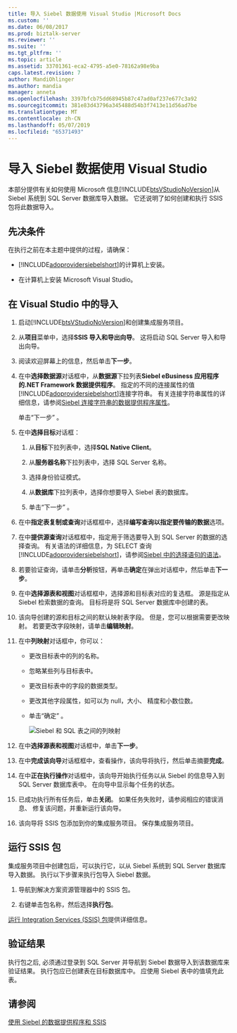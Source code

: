 ```yaml
---
title: 导入 Siebel 数据使用 Visual Studio |Microsoft Docs
ms.custom: ''
ms.date: 06/08/2017
ms.prod: biztalk-server
ms.reviewer: ''
ms.suite: ''
ms.tgt_pltfrm: ''
ms.topic: article
ms.assetid: 33701361-eca2-4795-a5e0-78162a98e9ba
caps.latest.revision: 7
author: MandiOhlinger
ms.author: mandia
manager: anneta
ms.openlocfilehash: 3397bfcb75dd68945b87c47ad0af237e677c3a92
ms.sourcegitcommit: 381e83d43796a345488d54b3f7413e11d56ad7be
ms.translationtype: MT
ms.contentlocale: zh-CN
ms.lasthandoff: 05/07/2019
ms.locfileid: "65371493"
---
```

# <a name="import-siebel-data-using-visual-studio"></a>导入 Siebel 数据使用 Visual Studio
本部分提供有关如何使用 Microsoft 信息[!INCLUDE[btsVStudioNoVersion](../../includes/btsvstudionoversion-md.md)]从 Siebel 系统到 SQL Server 数据库导入数据。 它还说明了如何创建和执行 SSIS 包将此数据导入。  
  
## <a name="prerequisites"></a>先决条件  
 在执行之前在本主题中提供的过程，请确保：  
  
- [!INCLUDE[adoprovidersiebelshort](../../includes/adoprovidersiebelshort-md.md)]的计算机上安装。  
  
- 在计算机上安装 Microsoft Visual Studio。  
  
## <a name="import-in-visual-studio"></a>在 Visual Studio 中的导入  
 
1. 启动[!INCLUDE[btsVStudioNoVersion](../../includes/btsvstudionoversion-md.md)]和创建集成服务项目。  
  
2. 从**项目**菜单中，选择**SSIS 导入和导出向导**。 这将启动 SQL Server 导入和导出向导。  
  
3. 阅读欢迎屏幕上的信息，然后单击**下一步**。  
  
4. 在中**选择数据源**对话框中，从**数据源**下拉列表**Siebel eBusiness 应用程序的.NET Framework 数据提供程序**。 指定的不同的连接属性的值[!INCLUDE[adoprovidersiebelshort](../../includes/adoprovidersiebelshort-md.md)]连接字符串。 有关连接字符串属性的详细信息，请参阅[Siebel 连接字符串的数据提供程序属性](../../adapters-and-accelerators/adapter-siebel/data-provider-properties-for-the-siebel-connection-string.md)。  
  
    单击“下一步” 。  
  
5. 在中**选择目标**对话框：  
  
   1.  从**目标**下拉列表中，选择**SQL Native Client**。  
  
   2.  从**服务器名称**下拉列表中，选择 SQL Server 名称。  
  
   3.  选择身份验证模式。  
  
   4.  从**数据库**下拉列表中，选择你想要导入 Siebel 表的数据库。  
  
   5.  单击“下一步” 。  
  
6. 在中**指定表复制或查询**对话框框中，选择**编写查询以指定要传输的数据**选项。  
  
7. 在中**提供源查询**对话框框中，指定用于筛选要导入到 SQL Server 的数据的选择查询。 有关语法的详细信息，为 SELECT 查询[!INCLUDE[adoprovidersiebelshort](../../includes/adoprovidersiebelshort-md.md)]，请参阅[Siebel 中的选择语句的语法](../../adapters-and-accelerators/adapter-siebel/syntax-for-a-select-statement-in-siebel.md)。  
  
8. 若要验证查询，请单击**分析**按钮，再单击**确定**在弹出对话框中，然后单击**下一步**。  
  
9. 在中**选择源表和视图**对话框框中，选择源和目标表对应的复选框。 源是指定从 Siebel 检索数据的查询。 目标将是将 SQL Server 数据库中创建的表。  
  
10. 该向导创建的源和目标之间的默认映射表字段。 但是，您可以根据需要更改映射。 若要更改字段映射，请单击**编辑映射**。  
  
11. 在中**列映射**对话框中，你可以：  
  
    - 更改目标表中的列的名称。  
  
    - 忽略某些列与目标表中。  
  
    - 更改目标表中的字段的数据类型。  
  
    - 更改其他字段属性，如可以为 null，大小、 精度和小数位数。  
  
    - 单击“确定” 。  
  
      ![Siebel 和 SQL 表之间的列映射](../../adapters-and-accelerators/adapter-siebel/media/a3047801-3fa6-496b-91d8-3888dfbb0169.gif "a3047801-3fa6-496b-91d8-3888dfbb0169")  
  
12. 在中**选择源表和视图**对话框中，单击**下一步**。  
  
13. 在中**完成该向导**对话框框中，查看操作，该向导将执行，然后单击摘要**完成**。  
  
14. 在中**正在执行操作**对话框中，该向导开始执行任务以从 Siebel 的信息导入到 SQL Server 数据库表中。 在向导中显示每个任务的状态。  
  
15. 已成功执行所有任务后，单击**关闭**。 如果任务失败时，请参阅相应的错误消息、 修复该问题，并重新运行该向导。  
  
16. 该向导将 SSIS 包添加到你的集成服务项目。 保存集成服务项目。  
  
## <a name="run-the-ssis-package"></a>运行 SSIS 包  
 集成服务项目中创建包后，可以执行它，以从 Siebel 系统到 SQL Server 数据库导入数据。 执行以下步骤来执行包导入 Siebel 数据。  
  
1.  导航到解决方案资源管理器中的 SSIS 包。  
  
2.  右键单击包名称，然后选择**执行包**。  
  
[运行 Integration Services (SSIS) 包](https://docs.microsoft.com/sql/integration-services/packages/run-integration-services-ssis-packages)提供详细信息。 
  
## <a name="verify-the-results"></a>验证结果  
 执行包之后, 必须通过登录到 SQL Server 并导航到 Siebel 数据导入到该数据库来验证结果。 执行包应已创建表在目标数据库中。 应使用 Siebel 表中的值填充此表。  
  
## <a name="see-also"></a>请参阅  
 [使用 Siebel 的数据提供程序和 SSIS](../../adapters-and-accelerators/adapter-siebel/use-the-data-provider-for-siebel-with-ssis.md)